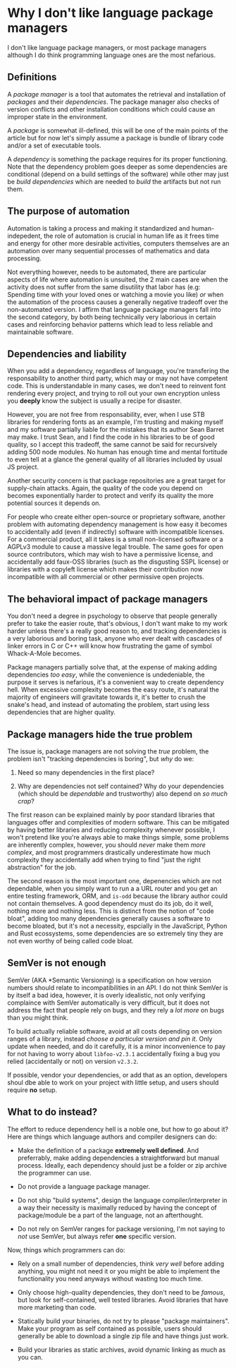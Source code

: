 # Why I don't like language package managers

I don't like language package managers, or most package managers although I do think programming language ones are
the most nefarious.

## Definitions

A *package manager* is a tool that automates the retrieval and installation of *packages* and their *dependencies*. The
package manager also checks of version conflicts and other installation conditions which could cause an improper state
in the environment.

A *package* is somewhat ill-defined, this will be one of the main points of the article but for now let's simply assume
a package is bundle of library code and/or a set of executable tools.

A *dependency* is something the package requires for its proper functioning. Note that the dependency problem goes
deeper as some dependencies are conditional (depend on a build settings of the software) while other may just be *build
dependencies* which are needed to *build* the artifacts but not run them.

## The purpose of automation

Automation is taking a process and making it standardized and human-indepedent, the role of automation is crucial in
human life as it frees time and energy for other more desirable activities, computers themselves are an automation over
many sequential processes of mathematics and data processing.

Not everything however, needs to be automated, there are particular aspects of life where automation is unsuited, the 2
main cases are when the activity does not suffer from the same disutility that labor has (e.g: Spending time with your loved
ones or watching a movie you like) *or* when the automation of the process causes a generally negative tradeoff
over the non-automated version. I affirm that language package managers fall into the second category, by both being
technically very laborious in certain cases and reinforcing behavior patterns which lead to less reliable and
maintainable software.

## Dependencies and liability

When you add a dependency, regardless of language, you're transfering the responsability to another third party, which
may or may not have competent code. This is understandable in many cases, we don't need to reinvent font rendering every
project, and trying to roll out your own encryption unless you **deeply** know the subject is usually a recipe for
disaster.

However, you are not free from responsability, ever, when I use STB libraries for rendering fonts as an example, I'm
trusting and making myself and my software partially liable for the mistakes that its author Sean Barret may make. I
trust Sean, and I find the code in his libraries to be of good quality, so I accept this tradeoff, the same cannot be
said for recursively adding 500 node modules. No human has enough time and mental fortitude to even tell at a glance the
general quality of all libraries included by usual JS project.

Another security concern is that package repositories are a great target for supply-chain attacks. Again, the quality of
the code you depend on becomes exponentially harder to protect and verify its quality the more potential sources it
depends on.

For people who create either open-source or proprietary software, another problem with automating dependency management
is how easy it becomes to accidentally add (even if indirectly) software with incompatible licenses. For a commercial
product, all it takes is a small non-licensed software or a AGPLv3 module to cause a massive legal trouble. The same
goes for open source contributors, which may wish to have a permissive license, and accidentally add faux-OSS libraries
(such as the disgusting SSPL license) or libraries with a copyleft license which makes their contribution now
incompatible with all commercial or other permissive open projects.


## The behavioral impact of package managers

You don't need a degree in psychology to observe that people generally prefer to take the easier route, that's obvious,
I don't want make to my work harder unless there's a really good reason to, and tracking dependencies is a very
laborious and boring task, anyone who ever dealt with cascades of linker errors in C or C++ will know how frustrating
the game of symbol Whack-A-Mole becomes.

Package managers partially solve that, at the expense of making adding dependencies *too easy*, while the convenience is
undedeniable, the purpose it serves is nefarious, it's a convenient way to create dependency hell. When excessive
complexity becomes the easy route, it's natural the majority of engineers will gravitate towards it, it's better to
crush the snake's head, and instead of automating the problem, start using less dependencies that are higher quality.

## Package managers hide the true problem

The issue is, package managers are not solving the *true* problem, the problem isn't "tracking dependencies is boring",
but *why* do we:

1. Need so many dependencies in the first place?

2. Why are dependencies not self contained? Why do your dependencies (which should be *dependable* and trustworthy)
   also depend on *so much crap*?

The first reason can be explained mainly by poor standard libraries that languages offer and complexities of modern
software. This can be mitigated by having better libraries and reducing complexity whenever possible, I won't pretend
like you're always able to make things simple, some problems are inherently complex, however, you should *never* make
them *more complex*, and most programmers drastically underestimate how much complexity they accidentally add when
trying to find "just the right abstraction" for the job.

The second reason is the most important one, depenencies which are not dependable, when you simply want to run a a URL
router and you get an entire testing framework, ORM, and `is-odd` because the library author could not contain
themselves. A good dependency must do its job, do it well, nothing more and nothing less. This is distinct from the
notion of "code bloat", adding too many dependencies generally causes a software to become bloated, but it's not a
necessity, espcially in the JavaScript, Python and Rust ecossystems, some dependencies are so extremely tiny they are
not even worthy of being called code bloat.

## SemVer is not enough

SemVer (AKA *Semantic Versioning) is a specification on how version numbers should relate to incompatibilities in an
API. I do not think SemVer is by itself a bad idea, however, it is overly idealistic, not only verifying complaince with
SemVer automatically is very difficult, but it does not address the fact that people rely on bugs, and they rely a *lot
more* on bugs than you might think.

To build actually reliable software, avoid at all costs depending on version ranges of a library, instead *choose a
particular version and pin it*. Only update when needed, and do it carefully, it is a minor inconvenience to pay for not
having to worry about `libfoo-v2.3.1` accidentally fixing a bug you relied (accidentally or not) on version `v2.3.2`.

If possible, vendor your dependencies, or add that as an option, developers shoul dbe able to work on your project with
little setup, and users should require **no** setup.

## What to do instead?

The effort to reduce dependency hell is a noble one, but how to go about it? Here are things which language authors and
compiler designers can do:

- Make the definition of a package **extremely well defined**. And preferrably, make adding dependencies a
  straightforward but manual process. Ideally, each dependency should just be a folder or zip archive the programmer
  can use.
  
- Do not provide a language package manager.

- Do not ship "build systems", design the language compiler/interpreter in a way their necessity is maximally reduced
  by having the concept of package/module be a part of the language, not an afterthought.
  
- Do not rely on SemVer ranges for package versioning, I'm not saying to *not* use SemVer, but always refer **one**
  specific version.

Now, things which programmers can do:
 
- Rely on a small number of dependencies, think *very well* before adding anything, you might not need it or you might
  be able to implement the functionality you need anyways without wasting too much time.
 
- Only choose high-quality dependencies, they don't need to be *famous*, but look for self-contained, well tested
  libraries. Avoid libraries that have more marketing than code.

- Statically build your binaries, do not try to please "package maintainers". Make your program as self contained as
  possible, users should generally be able to download a single zip file and have things just work.
  
- Build your libraries as static archives, avoid dynamic linking as much as you can.
